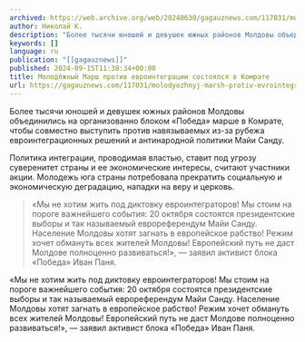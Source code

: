 ```yaml
---
archived: https://web.archive.org/web/20240630/gagauznews.com/117031/molodyozhnyj-marsh-protiv-evrointegratsii-sostoyalsya-v-komrate.html
author: Николай К.
description: "Более тысячи юношей и девушек южных районов Молдовы объединились на организованно блоком «Победа» марше в Комрате, чтобы совместно выступить против навязываемых из-за рубежа евроинтеграционных решений и антинародной политики Майи Санду. Политика интеграции, проводимая властью, ставит под угрозу суверенитет страны и ее экономические интересы, считают участники акции. Молодежь юга страны потребовала прекратить социальную и экономическую деградацию, нападки на веру и церковь. «Мы не хотим жить под диктовку евроинтеграторов! Мы стоим на пороге важнейшего события: 20 октября состоятся президентские выборы и так называемый еврореферендум Майи Санду. Население Молдовы хотят загнать в европейское рабство! Режим хочет обмануть всех жителей Молдовы! Европейский путь не […]"
keywords: []
language: ru
publication: "[[gagauznews]]"
published: 2024-09-15T11:38:34+00:00
title: Молодёжный Марш против евроинтеграции состоялся в Комрате
url: https://gagauznews.com/117031/molodyozhnyj-marsh-protiv-evrointegratsii-sostoyalsya-v-komrate.html
---
```


Более тысячи юношей и девушек южных районов Молдовы объединились на организованно блоком «Победа» марше в Комрате, чтобы совместно выступить против навязываемых из-за рубежа евроинтеграционных решений и антинародной политики Майи Санду.





Политика интеграции, проводимая властью, ставит под угрозу суверенитет страны и ее экономические интересы, считают участники акции. Молодежь юга страны потребовала прекратить социальную и экономическую деградацию, нападки на веру и церковь.

> «Мы не хотим жить под диктовку евроинтеграторов! Мы стоим на пороге важнейшего события: 20 октября состоятся президентские выборы и так называемый еврореферендум Майи Санду. Население Молдовы хотят загнать в европейское рабство! Режим хочет обмануть всех жителей Молдовы! Европейский путь не даст Молдове полноценно развиваться!», — заявил активист блока «Победа» Иван Паня.

«Мы не хотим жить под диктовку евроинтеграторов! Мы стоим на пороге важнейшего события: 20 октября состоятся президентские выборы и так называемый еврореферендум Майи Санду. Население Молдовы хотят загнать в европейское рабство! Режим хочет обмануть всех жителей Молдовы! Европейский путь не даст Молдове полноценно развиваться!», — заявил активист блока «Победа» Иван Паня.